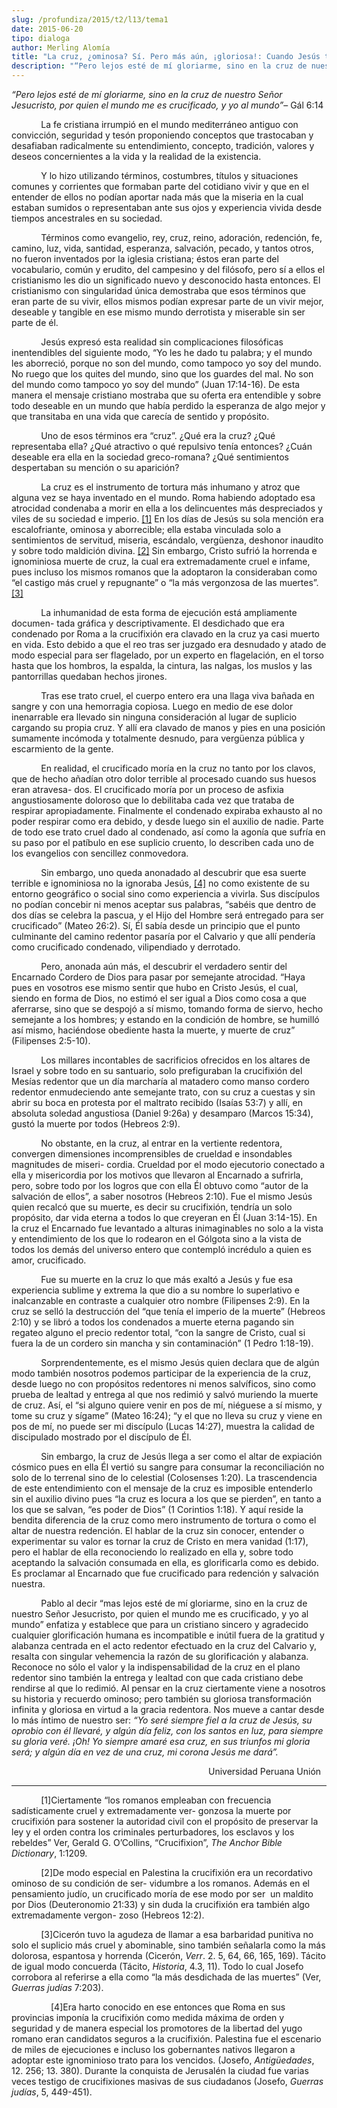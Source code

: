 ```yaml
---
slug: /profundiza/2015/t2/l13/tema1
date: 2015-06-20
tipo: dialoga
author: Merling Alomía
title: "La cruz, ¿ominosa? Sí. Pero más aún, ¡gloriosa!: Cuando Jesús tomó nuestro lugar en el juicio"
description: "“Pero lejos esté de mí gloriarme, sino en la cruz de nuestro Señor Jesucristo,  por quien el mundo me es crucificado, y yo al mundo” – Gál 6:14 La fe cristiana  irrumpió en el mundo mediterráneo antiguo con convicción, seguridad y tesón  proponiendo conceptos que trastocaban y..."
---
```


_“Pero lejos esté de mí gloriarme, sino en la cruz de nuestro Señor Jesucristo, por quien el mundo me es crucificado, y yo al mundo”_– Gál 6:14

            La fe cristiana irrumpió en el mundo mediterráneo antiguo con convicción, seguridad y tesón proponiendo conceptos que trastocaban y desafiaban radicalmente su entendimiento, concepto, tradición, valores y deseos concernientes a la vida y la realidad de la existencia.

            Y lo hizo utilizando términos, costumbres, títulos y situaciones comunes y corrientes que formaban parte del cotidiano vivir y que en el entender de ellos no podían aportar nada más que la miseria en la cual estaban sumidos o representaban ante sus ojos y experiencia vivida desde tiempos ancestrales en su sociedad.

            Términos como evangelio, rey, cruz, reino, adoración, redención, fe, camino, luz, vida, santidad, esperanza, salvación, pecado, y tantos otros, no fueron inventados por la iglesia cristiana; éstos eran parte del vocabulario, común y erudito, del campesino y del filósofo, pero sí a ellos el cristianismo les dio un significado nuevo y desconocido hasta entonces. El cristianismo con singularidad única demostraba que esos términos que eran parte de su vivir, ellos mismos podían expresar parte de un vivir mejor, deseable y tangible en ese mismo mundo derrotista y miserable sin ser parte de él.

            Jesús expresó esta realidad sin complicaciones filosóficas inentendibles del siguiente modo, “Yo les he dado tu palabra; y el mundo les aborreció, porque no son del mundo, como tampoco yo soy del mundo. No ruego que los quites del mundo, sino que los guardes del mal. No son del mundo como tampoco yo soy del mundo” (Juan 17:14-16). De esta manera el mensaje cristiano mostraba que su oferta era entendible y sobre todo deseable en un mundo que había perdido la esperanza de algo mejor y que transitaba en una vida que carecía de sentido y propósito.

            Uno de esos términos era “cruz”. ¿Qué era la cruz? ¿Qué representaba ella? ¿Qué atractivo o qué repulsivo tenía entonces? ¿Cuán deseable era ella en la sociedad greco-romana? ¿Qué sentimientos despertaban su mención o su aparición?

            La cruz es el instrumento de tortura más inhumano y atroz que alguna vez se haya inventado en el mundo. Roma habiendo adoptado esa atrocidad condenaba a morir en ella a los delincuentes más despreciados y viles de su sociedad e imperio. [[1]](#_ftn1 "") En los días de Jesús su sola mención era escalofriante, ominosa y aborrecible; ella estaba vinculada solo a sentimientos de servitud, miseria, escándalo, vergüenza, deshonor inaudito y sobre todo maldición divina. [[2]](#_ftn2 "") Sin embargo, Cristo sufrió la horrenda e ignominiosa muerte de cruz, la cual era extremadamente cruel e infame, pues incluso los mismos romanos que la adoptaron la consideraban como “el castigo más cruel y repugnante” o “la más vergonzosa de las muertes”. [[3]](#_ftn3 "")

            La inhumanidad de esta forma de ejecución está ampliamente documen- tada gráfica y descriptivamente. El desdichado que era condenado por Roma a la crucifixión era clavado en la cruz ya casi muerto en vida. Esto debido a que el reo tras ser juzgado era desnudado y atado de modo especial para ser flagelado, por un experto en flagelación, en el torso hasta que los hombros, la espalda, la cintura, las nalgas, los muslos y las pantorrillas quedaban hechos jirones.

            Tras ese trato cruel, el cuerpo entero era una llaga viva bañada en sangre y con una hemorragia copiosa. Luego en medio de ese dolor inenarrable era llevado sin ninguna consideración al lugar de suplicio cargando su propia cruz. Y allí era clavado de manos y pies en una posición sumamente incómoda y totalmente desnudo, para vergüenza pública y escarmiento de la gente.

            En realidad, el crucificado moría en la cruz no tanto por los clavos, que de hecho añadían otro dolor terrible al procesado cuando sus huesos eran atravesa- dos. El crucificado moría por un proceso de asfixia angustiosamente doloroso que lo debilitaba cada vez que trataba de respirar apropiadamente. Finalmente el condenado expiraba exhausto al no poder respirar como era debido, y desde luego sin el auxilio de nadie. Parte de todo ese trato cruel dado al condenado, así como la agonía que sufría en su paso por el patíbulo en ese suplicio cruento, lo describen cada uno de los evangelios con sencillez conmovedora.

            Sin embargo, uno queda anonadado al descubrir que esa suerte terrible e ignominiosa no la ignoraba Jesús, [[4]](#_ftn4 "") no como existente de su entorno geográfico o social sino como experiencia a vivirla. Sus discípulos no podían concebir ni menos aceptar sus palabras, “sabéis que dentro de dos días se celebra la pascua, y el Hijo del Hombre será entregado para ser crucificado” (Mateo 26:2). Sí, Él sabía desde un principio que el punto culminante del camino redentor pasaría por el Calvario y que allí pendería como crucificado condenado, vilipendiado y derrotado.

            Pero, anonada aún más, el descubrir el verdadero sentir del Encarnado Cordero de Dios para pasar por semejante atrocidad. “Haya pues en vosotros ese mismo sentir que hubo en Cristo Jesús, el cual, siendo en forma de Dios, no estimó el ser igual a Dios como cosa a que aferrarse, sino que se despojó a sí mismo, tomando forma de siervo, hecho semejante a los hombres; y estando en la condición de hombre, se humilló así mismo, haciéndose obediente hasta la muerte, y muerte de cruz” (Filipenses 2:5-10).

            Los millares incontables de sacrificios ofrecidos en los altares de Israel y sobre todo en su santuario, solo prefiguraban la crucifixión del Mesías redentor que un día marcharía al matadero como manso cordero redentor enmudeciendo ante semejante trato, con su cruz a cuestas y sin abrir su boca en protesta por el maltrato recibido (Isaías 53:7) y allí, en absoluta soledad angustiosa (Daniel 9:26a) y desamparo (Marcos 15:34), gustó la muerte por todos (Hebreos 2:9).

            No obstante, en la cruz, al entrar en la vertiente redentora, convergen dimensiones incomprensibles de crueldad e insondables magnitudes de miseri- cordia. Crueldad por el modo ejecutorio conectado a ella y misericordia por los motivos que llevaron al Encarnado a sufrirla, pero, sobre todo por los logros que con ella Él obtuvo como “autor de la salvación de ellos”, a saber nosotros (Hebreos 2:10). Fue el mismo Jesús quien recalcó que su muerte, es decir su crucifixión, tendría un solo propósito, dar vida eterna a todos lo que creyeran en Él (Juan 3:14-15). En la cruz el Encarnado fue levantado a alturas inimaginables no solo a la vista y entendimiento de los que lo rodearon en el Gólgota sino a la vista de todos los demás del universo entero que contempló incrédulo a quien es amor, crucificado.

            Fue su muerte en la cruz lo que más exaltó a Jesús y fue esa experiencia sublime y extrema la que dio a su nombre lo superlativo e inalcanzable en contraste a cualquier otro nombre (Filipenses 2:9). En la cruz se selló la destrucción del “que tenía el imperio de la muerte” (Hebreos 2:10) y se libró a todos los condenados a muerte eterna pagando sin regateo alguno el precio redentor total, “con la sangre de Cristo, cual si fuera la de un cordero sin mancha y sin contaminación” (1 Pedro 1:18-19).

            Sorprendentemente, es el mismo Jesús quien declara que de algún modo también nosotros podemos participar de la experiencia de la cruz, desde luego no con propósitos redentores ni menos salvíficos, sino como prueba de lealtad y entrega al que nos redimió y salvó muriendo la muerte de cruz. Así, el “si alguno quiere venir en pos de mí, niéguese a sí mismo, y tome su cruz y sígame” (Mateo 16:24); “y el que no lleva su cruz y viene en pos de mí, no puede ser mi discípulo (Lucas 14:27), muestra la calidad de discipulado mostrado por el discípulo de Él.

            Sin embargo, la cruz de Jesús llega a ser como el altar de expiación cósmico pues en ella Él vertió su sangre para consumar la reconciliación no solo de lo terrenal sino de lo celestial (Colosenses 1:20). La trascendencia de este entendimiento con el mensaje de la cruz es imposible entenderlo sin el auxilio divino pues “la cruz es locura a los que se pierden”, en tanto a los que se salvan, “es poder de Dios” (1 Corintios 1:18). Y aquí reside la bendita diferencia de la cruz como mero instrumento de tortura o como el altar de nuestra redención. El hablar de la cruz sin conocer, entender o experimentar su valor es tornar la cruz de Cristo en mera vanidad (1:17), pero el hablar de ella reconociendo lo realizado en ella y, sobre todo aceptando la salvación consumada en ella, es glorificarla como es debido. Es proclamar al Encarnado que fue crucificado para redención y salvación nuestra.

            Pablo al decir “mas lejos esté de mí gloriarme, sino en la cruz de nuestro Señor Jesucristo, por quien el mundo me es crucificado, y yo al mundo” enfatiza y establece que para un cristiano sincero y agradecido cualquier glorificación humana es incompatible e inútil fuera de la gratitud y alabanza centrada en el acto redentor efectuado en la cruz del Calvario y, resalta con singular vehemencia la razón de su glorificación y alabanza. Reconoce no sólo el valor y la indispensabilidad de la cruz en el plano redentor sino también la entrega y lealtad con que cada cristiano debe rendirse al que lo redimió. Al pensar en la cruz ciertamente viene a nosotros su historia y recuerdo ominoso; pero también su gloriosa transformación infinita y gloriosa en virtud a la gracia redentora. Nos mueve a cantar desde lo más íntimo de nuestro ser: _“Yo seré siempre fiel a la cruz de Jesús, su oprobio con él llevaré, y algún día feliz, con los santos en luz, para siempre su gloria veré. ¡Oh! Yo siempre amaré esa cruz, en sus triunfos mi gloria será; y algún día en vez de una cruz, mi corona Jesús me dará”._

                                                                                Universidad Peruana Unión

* * *

            [1]Ciertamente “los romanos empleaban con frecuencia sadísticamente cruel y extremadamente ver- gonzosa la muerte por crucifixión para sostener la autoridad civil con el propósito de preservar la ley y el orden contra los criminales perturbadores, los esclavos y los rebeldes” Ver, Gerald G. O’Collins, “Crucifixion”, _The Anchor Bible Dictionary_, 1:1209.

            [2]De modo especial en Palestina la crucifixión era un recordativo ominoso de su condición de ser- vidumbre a los romanos. Además en el pensamiento judío, un crucificado moría de ese modo por ser  un maldito por Dios (Deuteronomio 21:33) y sin duda la crucifixión era también algo extremadamente vergon- zoso (Hebreos 12:2).

            [3]Cicerón tuvo la agudeza de llamar a esa barbaridad punitiva no solo el suplicio más cruel y abominable, sino también señalarla como la más dolorosa, espantosa y horrenda (Cicerón, _Verr_. 2\. 5, 64, 66, 165, 169). Tácito de igual modo concuerda (Tácito, _Historia_, 4.3, 11). Todo lo cual Josefo corrobora al referirse a ella como “la más desdichada de las muertes” (Ver, _Guerras judías_ 7:203).

                [4]Era harto conocido en ese entonces que Roma en sus provincias imponía la crucifixión como medida máxima de orden y seguridad y de manera especial los promotores de la libertad del yugo romano eran candidatos seguros a la crucifixión. Palestina fue el escenario de miles de ejecuciones e incluso los gobernantes nativos llegaron a adoptar este ignominioso trato para los vencidos. (Josefo, _Antigüedades_, 12\. 256; 13. 380). Durante la conquista de Jerusalén la ciudad fue varias veces testigo de crucifixiones masivas de sus ciudadanos (Josefo, _Guerras judías_, 5, 449-451).
